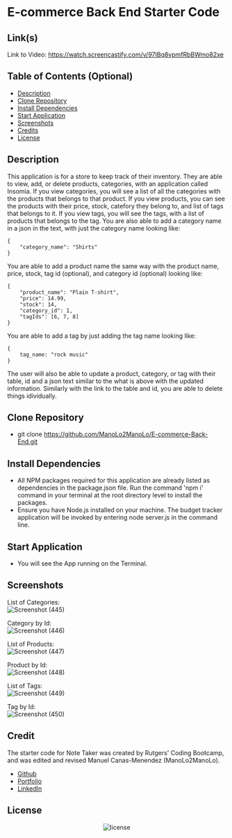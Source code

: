 # E-commerce Back End Starter Code

## Link(s)
Link to Video: https://watch.screencastify.com/v/97IBq8vpmfRbBWmo82xe

## Table of Contents (Optional)
* [Description](#description)
* [Clone Repository](#clone-repository)
* [Install Dependencies](#install-dependencies)
* [Start Application](#start=application)
* [Screenshots](#screenshots)
* [Credits](#credits)
* [License](#license)

## Description
This application is for a store to keep track of their inventory. They are able to view, add, or delete products, categories, with an application called Insomia. If you view categories, you will see a list of all the categories with the products that belongs to that product. If you view products, you can see the products with their price, stock, catefory they belong to, and list of tags that belongs to it. If you view tags, you will see the tags, with a list of products that belongs to the tag. You are also able to add a category name in a json in the text, with just the category name looking like:
```
{
    "category_name": "Shirts"
}
```
You are able to add a product name the same way with the product name, price, stock, tag id (optional), and category id (optional) looking like:
```
{
    "product_name": "Plain T-shirt",
    "price": 14.99,
    "stock": 14,
    "category_id": 1,
    "tagIds": [6, 7, 8]
}
```
You are able to add a tag by just adding the tag name looking like: 
```
{
    tag_name: "rock music"
}
```
The user will also be able to update a product, category, or tag with their table, id and a json text similar to the what is above with the updated information. Similarly with the link to the table and id, you are able to delete things idividually.

## Clone Repository
* git clone https://github.com/ManoLo2ManoLo/E-commerce-Back-End.git

## Install Dependencies
* All NPM packages required for this application are already listed as dependencies in the package.json file. Run the
command 'npm i' command in your terminal at the root directory level to install the packages.
* Ensure you have Node.js installed on your machine. The budget tracker application will be invoked by entering node server.js in the command line.

## Start Application
* You will see the App running on the Terminal.

## Screenshots
List of Categories: <br />
![Screenshot (445)](https://user-images.githubusercontent.com/88364269/143662297-c6a9c8bc-b2c5-4504-838d-9c578c3ec257.png)

Category by Id: <br />
![Screenshot (446)](https://user-images.githubusercontent.com/88364269/143662298-2260148b-206a-4796-b9a9-4a5d8df93474.png)

List of Products: <br />
![Screenshot (447)](https://user-images.githubusercontent.com/88364269/143662299-7ed22318-c982-458c-b773-19983dec0d03.png)

Product by Id: <br />
![Screenshot (448)](https://user-images.githubusercontent.com/88364269/143662300-c227697e-acf1-4db8-954c-b599d2ad81b8.png)

List of Tags: <br />
![Screenshot (449)](https://user-images.githubusercontent.com/88364269/143662301-b742d52a-0b8d-4670-9c0f-27be8c7d4620.png)

Tag by Id: <br />
![Screenshot (450)](https://user-images.githubusercontent.com/88364269/143662302-0628e6bf-1f49-4ae4-b4ed-0faddb5f79ae.png)

## Credit
The starter code for Note Taker was created by Rutgers' Coding Bootcamp, and was edited and revised Manuel Canas-Menendez (ManoLo2ManoLo). <br />

* [Github](https://github.com/ManoLo2ManoLo)
* [Portfolio](https://manolo2manolo.github.io/React-Portfolio/)
* [LinkedIn](https://www.linkedin.com/in/manuel-canas-menendez-33354b21b/)

## License
<p align="center">
    <img align="center" src="https://img.shields.io/github/license/ManoLo2ManoLo/Coding-Quiz?style=for-the-badge" alt="license" />
</p>